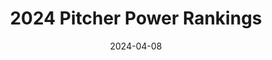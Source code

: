 ---
layout: sports_graphic
title: 2024 Pitcher Power Rankings
description: Made for Yakyu Cosmopolitan
img: assets/sports_graphics/2024_pitcher_power_rankings.png
tags: [npb]
date: 2024-04-08
---